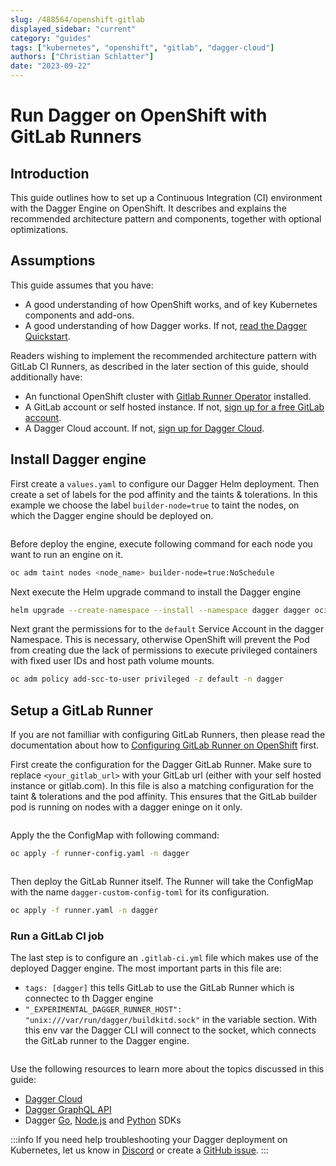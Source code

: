 ```yaml
---
slug: /488564/openshift-gitlab
displayed_sidebar: "current"
category: "guides"
tags: ["kubernetes", "openshift", "gitlab", "dagger-cloud"]
authors: ["Christian Schlatter"]
date: "2023-09-22"
---
```


# Run Dagger on OpenShift with GitLab Runners

## Introduction

This guide outlines how to set up a Continuous Integration (CI) environment with the Dagger Engine on OpenShift. It describes and explains the recommended architecture pattern and components, together with optional optimizations.

## Assumptions

This guide assumes that you have:

- A good understanding of how OpenShift works, and of key Kubernetes components and add-ons.
- A good understanding of how Dagger works. If not, [read the Dagger Quickstart](../quickstart/index.mdx).

Readers wishing to implement the recommended architecture pattern with GitLab CI Runners, as described in the later section of this guide, should additionally have:

- An functional OpenShift cluster with [Gitlab Runner Operator](https://docs.gitlab.com/runner/install/operator.html) installed.
- A GitLab account or self hosted instance. If not, [sign up for a free GitLab account](https://gitlab.com/signup).
- A Dagger Cloud account. If not, [sign up for Dagger Cloud](https://dagger.io/cloud).



## Install Dagger engine


First create a `values.yaml` to configure our Dagger Helm deployment.
Then create a set of labels for the pod affinity and the taints & tolerations.
In this example we choose the label `builder-node=true` to taint the nodes, on which the Dagger engine should be deployed on.   

```yaml file=./snippets/openshift-gitlab/values.yaml
```

Before deploy the engine, execute following command for each node you want to run an engine on it.

```bash
oc adm taint nodes <node_name> builder-node=true:NoSchedule
```

Next execute the Helm upgrade command to install the Dagger engine

```bash
helm upgrade --create-namespace --install --namespace dagger dagger oci://registry.dagger.io/dagger-helm -f values.yaml
```

Next grant the permissions for to the `default` Service Account in the dagger Namespace.
This is necessary, otherwise OpenShift will prevent the Pod from creating due the lack of permissions to execute privileged containers with fixed user IDs and host path volume mounts.

```bash
oc adm policy add-scc-to-user privileged -z default -n dagger
```

## Setup a GitLab Runner

If you are not familliar with configuring GitLab Runners, then please read the documentation about how to [Configuring GitLab Runner on OpenShift](https://docs.gitlab.com/runner/configuration/configuring_runner_operator.html) first.

First create the configuration for the Dagger GitLab Runner. Make sure to replace `<your_gitlab_url>` with your GitLab url (either with your self hosted instance or gitlab.com).
In this file is also a matching configuration for the taint & tolerations and the pod affinity. This ensures that the GitLab builder pod is running on nodes with a dagger eninge on it only.

```yaml file=./snippets/openshift-gitlab/runner-config.yaml
```

Apply the the ConfigMap with following command:

```bash
oc apply -f runner-config.yaml -n dagger
```


```yaml file=./snippets/openshift-gitlab/runner.yaml
```

Then deploy the GitLab Runner itself. The Runner will take the ConfigMap with the name `dagger-custom-config-toml` for its configuration.

```bash
oc apply -f runner.yaml -n dagger
```


### Run a GitLab CI job 

The last step is to configure an `.gitlab-ci.yml` file which makes use of the deployed Dagger engine.
The most important parts in this file are:
* `tags: [dagger]` this tells GitLab to use the GitLab Runner which is connectec to th Dagger engine
* `"_EXPERIMENTAL_DAGGER_RUNNER_HOST": "unix:///var/run/dagger/buildkitd.sock"` in the variable section. With this env var the Dagger CLI will connect to the socket, which connects the GitLab runner to the Dagger engine. 

```yaml file=./snippets/openshift-gitlab/.gitlab-ci.yml
```



Use the following resources to learn more about the topics discussed in this guide:

- [Dagger Cloud](https://docs.dagger.io/cloud)
- [Dagger GraphQL API](https://docs.dagger.io/api/975146/concepts)
- Dagger [Go](https://docs.dagger.io/sdk/go), [Node.js](https://docs.dagger.io/sdk/nodejs) and [Python](https://docs.dagger.io/sdk/python) SDKs

:::info
If you need help troubleshooting your Dagger deployment on Kubernetes, let us know in [Discord](https://discord.com/invite/dagger-io) or create a [GitHub issue](https://github.com/dagger/dagger/issues/new/choose).
:::
 
